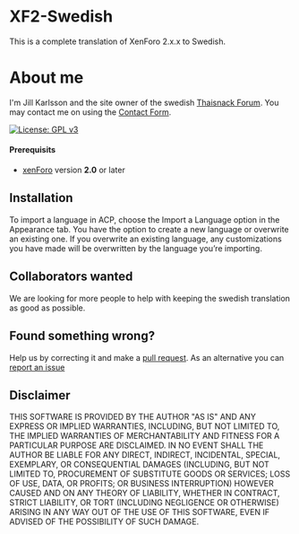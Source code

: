 # XF2-Swedish
This is a complete translation of XenForo 2.x.x to Swedish.

# About me
I'm Jill Karlsson and the site owner of the swedish [Thaisnack Forum](https://thaisnack.se/). You may contact me on using the [Contact Form](https://thaisnack.se/misc/contact/).

[![License: GPL v3](https://img.shields.io/badge/License-GPL%20v3-blue.svg)](https://www.gnu.org/licenses/gpl-3.0)

#### Prerequisits
* [xenForo](https://xenforo.com) version **2.0** or later

## Installation
To import a language in ACP, choose the Import a Language option in the Appearance tab. You have the option to create a new language or overwrite an existing one. If you overwrite an existing language, any customizations you have made will be overwritten by the language you’re importing.

## Collaborators wanted
We are looking for more people to help with keeping the swedish translation as good as possible.

## Found something wrong?
Help us by correcting it and make a [pull request](https://github.com/thaisnack/XF2-Swedish/pulls). As an alternative you can  [report an issue](https://github.com/thaisnack/XF2-Swedish/issues)

## Disclaimer
THIS SOFTWARE IS PROVIDED BY THE AUTHOR "AS IS" AND ANY EXPRESS OR IMPLIED WARRANTIES, INCLUDING, BUT NOT LIMITED TO, THE IMPLIED WARRANTIES OF MERCHANTABILITY AND FITNESS FOR A PARTICULAR PURPOSE ARE DISCLAIMED. IN NO EVENT SHALL THE AUTHOR BE LIABLE FOR ANY DIRECT, INDIRECT, INCIDENTAL, SPECIAL, EXEMPLARY, OR CONSEQUENTIAL DAMAGES (INCLUDING, BUT NOT LIMITED TO, PROCUREMENT OF SUBSTITUTE GOODS OR SERVICES; LOSS OF USE, DATA, OR PROFITS; OR BUSINESS INTERRUPTION) HOWEVER CAUSED AND ON ANY THEORY OF LIABILITY, WHETHER IN CONTRACT, STRICT LIABILITY, OR TORT (INCLUDING NEGLIGENCE OR OTHERWISE) ARISING IN ANY WAY OUT OF THE USE OF THIS SOFTWARE, EVEN IF ADVISED OF THE POSSIBILITY OF SUCH DAMAGE.
